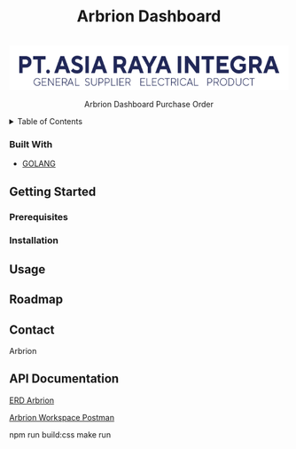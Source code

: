 <h1 align="center">Arbrion Dashboard</h1>
<a name="readme-top"></a>

<!-- PROJECT LOGO -->
<br />
<div align="center">
    <img src="server/images/logo.png" alt="Logo" width="580" height="80">
  </a>

  <p align="center">
    Arbrion Dashboard Purchase Order
  </p>
</div>

<!-- TABLE OF CONTENTS -->
<details>
  <summary>Table of Contents</summary>
  <ol>
    <li>
      <a href="#about-the-project">About The Project</a>
      <ul>
        <li><a href="#built-with">Built With</a></li>
      </ul>
    </li>
    <li>
      <a href="#getting-started">Getting Started</a>
      <ul>
        <li><a href="#prerequisites">Prerequisites</a></li>
        <li><a href="#installation">Installation</a></li>
      </ul>
    </li>
    <li><a href="#usage">Usage</a></li>
    <li><a href="#roadmap">Roadmap</a></li>
    <li><a href="#contact">Contact</a></li>
  </ol>
</details>

### Built With

- [GOLANG]

## Getting Started

### Prerequisites

### Installation

## Usage

<!-- ROADMAP -->

## Roadmap

## Contact

Arbrion

[GOLANG]: https://w7.pngwing.com/pngs/566/160/png-transparent-golang-hd-logo.png

## API Documentation

[ERD Arbrion](https://dbdiagram.io/d/64f4613402bd1c4a5edf7d61)

[Arbrion Workspace Postman](https://documenter.getpostman.com/view/18476954/2s9Y5bR2Dz)

npm run build:css
make run
